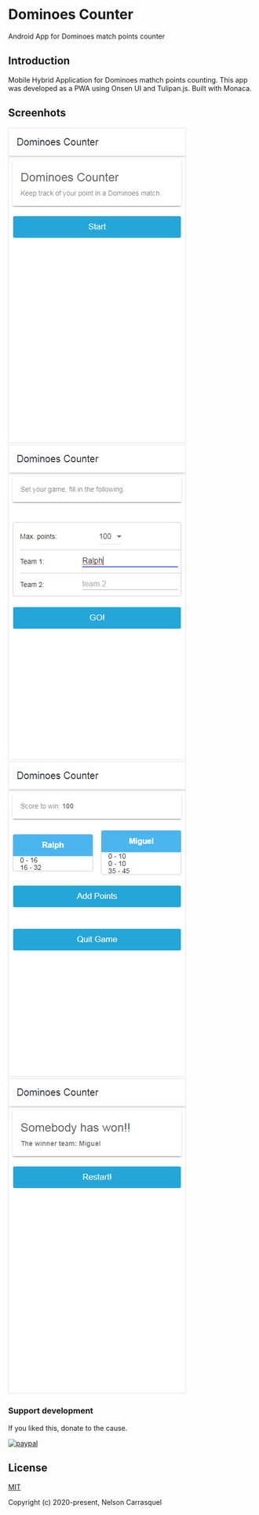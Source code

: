 # Dominoes Counter

Android App for Dominoes match points counter

## Introduction

Mobile Hybrid Application for Dominoes mathch points counting. This app was developed as a PWA using Onsen UI and Tulipan.js. Built with Monaca.

## Screenhots

[![Screenshot1](https://raw.githubusercontent.com/carrasquel/dominoes-counter/master/images/screen1.png)](https://raw.githubusercontent.com/carrasquel/dominoes-counter/master/images/screen1.png)
[![Screenshot2](https://raw.githubusercontent.com/carrasquel/dominoes-counter/master/images/screen2.png)](https://raw.githubusercontent.com/carrasquel/dominoes-counter/master/images/screen2.png)
[![Screenshot3](https://raw.githubusercontent.com/carrasquel/dominoes-counter/master/images/screen3.png)](https://raw.githubusercontent.com/carrasquel/dominoes-counter/master/images/screen3.png)
[![Screenshot4](https://raw.githubusercontent.com/carrasquel/dominoes-counter/master/images/screen4.png)](https://raw.githubusercontent.com/carrasquel/dominoes-counter/master/images/screen4.png)

### Support development

If you liked this, donate to the cause.

[![paypal](https://www.paypalobjects.com/en_US/i/btn/btn_donateCC_LG.gif)](https://www.paypal.me/carrasquel)

## License

[MIT](http://opensource.org/licenses/MIT)

Copyright (c) 2020-present, Nelson Carrasquel

